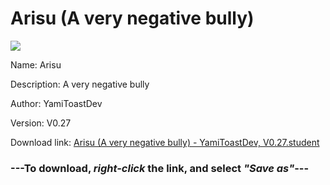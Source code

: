 # Arisu (A very negative bully)

<img src = "https://raw.githubusercontent.com/Arbiter1223/Koukou-Gurashi-Custom-Students/master/Students/Files/Arisu%20(A%20very%20negative%20bully).png">

Name: Arisu

Description: A very negative bully

Author: YamiToastDev

Version: V0.27

Download link: <a href="https://raw.githubusercontent.com/Arbiter1223/Koukou-Gurashi-Custom-Students/master/Students/Files/Arisu%20(A%20very%20negative%20bully)%20-%20YamiToastDev%2C%20V0.27.student">Arisu (A very negative bully) - YamiToastDev, V0.27.student</a>

### ---**To download, _right-click_ the link, and select _"Save as"_**---

